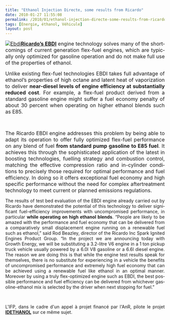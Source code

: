```yaml
---
title: "Ethanol Injection Directe, some results from Ricardo"
date: 2010-01-27 11:55:08
permalink: /2010/01/ethanol-injection-directe-some-results-from-ricardo.html
tags: [Energie, éthanol, Véhicule]
layout: post
---
```


<p align="justify" class="MsoNormal"><span lang="EN-GB"><font size="3"><a href="https://gabrielplassat.github.io/transportsdufutur/wp-content/uploads/sites/6/old/6a0120a66d2ad4970b0120a81687ef970b-pi.jpg" rel="lightbox"><img alt="Ebdi" border="0" class="asset asset-image at-xid-6a0120a66d2ad4970b0120a81687ef970b " src="/wp-content/uploads/sites/6/old/6a0120a66d2ad4970b0120a81687ef970b-500pi.jpg" title="Ebdi" /></a><strong><span style="text-decoration: underline"><a href="http://www.typepad.com/site/blogs/6a0120a66d2ad4970b0128756e7ed4970c/post/compose" target="_blank">Ricardo’s EBDI</a></span></strong> engine technology solves many of the shortcomings of current generation flex-fuel engines, which are typically only optimized for gasoline operation and do not make full use of the properties of ethanol. </font></span></p> <p align="justify" class="MsoNormal"><span lang="EN-GB"><font size="3"></font></span></p> <p align="justify" class="MsoNormal"><span lang="EN-GB"><font size="3">Unlike existing flex-fuel technologies EBDI takes full advantage of ethanol’s properties of high octane and latent heat of vaporization to deliver <strong>near-diesel levels of engine efficiency at substantially reduced cost</strong>. For example, a flex-fuel product derived from a standard gasoline engine might suffer a fuel economy penalty of about 30 percent when operating on higher ethanol blends such as E85. </font></span></p> <p align="justify" class="MsoNormal"><span lang="EN-GB"><font size="3">  </font></span></p>   <!--more-->  <p align="justify" class="MsoNormal"><span lang="EN-GB"><font size="3">The Ricardo EBDI engine addresses this problem by being able to adapt its operation to offer fully optimized flex-fuel performance on any blend of fuel <strong>from standard pump gasoline to E85 fuel</strong>. It achieves this through the sophisticated application of the latest in boosting technologies, fuelling strategy and combustion control, matching the effective compression ratio and in-cylinder conditions to precisely those required for optimal performance and fuel efficiency. In doing so it offers exceptional fuel economy and high specific performance without the need for complex aftertreatment technology to meet current or planned emissions regulations. </font></span></p> <p align="justify" class="MsoNormal"><span lang="EN-GB"><font size="3"></font></span></p> <p align="justify" class="MsoNormal"><span lang="EN-GB">The results of test bed evaluation of the EBDI engine already carried out by Ricardo have demonstrated the potential of this technology to deliver significant fuel-efficiency improvements with uncompromised performance, in particular <strong>while operating on high ethanol blends</strong>. “People are likely to be amazed with the performance and fuel economy that can be delivered from a comparatively small displacement engine running on a renewable fuel such as ethanol,” said Rod Beazley, director of the Ricardo Inc Spark Ignited Engines Product Group. “In the project we are announcing today with Growth Energy, we will be substituting a 3.2-litre V6 engine in a 1 ton pickup truck vehicle usually powered by a 6.0l V8 gasoline or a 6.6l diesel engine. The reason we are doing this is that while the engine test results speak for themselves, there is no substitute for experiencing in a vehicle the benefits of uncompromised performance and extremely high fuel economy that can be achieved using a renewable fuel like ethanol in an optimal manner. Moreover by using a truly flex-optimized engine such as EBDI, the best possible performance and fuel efficiency can be delivered from whichever gasoline-ethanol mix is selected by the driver when next stopping for fuel.”</span></p> <p align="justify" class="MsoNormal"><span lang="EN-GB"></span> </p> <p align="justify" class="MsoNormal"><span lang="EN-GB">L'IFP, dans le cadre d'un appel à projet financé par l'AnR, pilote le projet <strong><a href="https://gabrielplassat.github.io/transportsdufutur/wp-content/uploads/sites/6/2010/01/PREDIT-VPE-resumes-2007.pdf" target="_blank">IDETHANOL</a></strong> sur ce même sujet.</span></p> <p></p>
